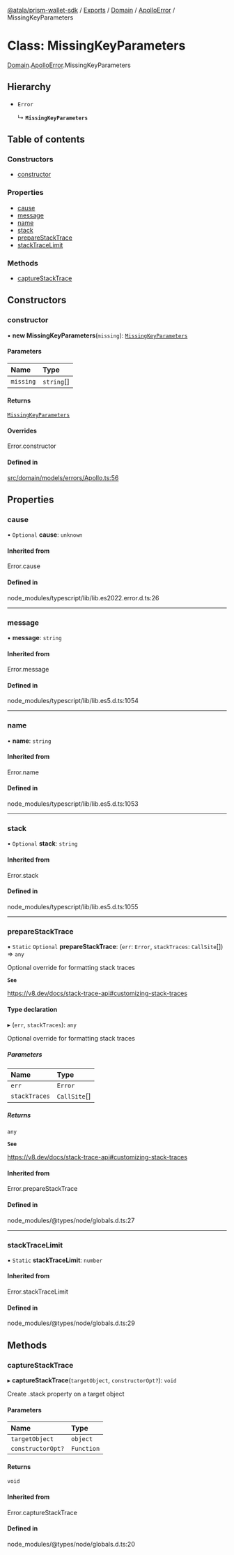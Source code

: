 [@atala/prism-wallet-sdk](../README.md) / [Exports](../modules.md) / [Domain](../modules/Domain.md) / [ApolloError](../modules/Domain.ApolloError.md) / MissingKeyParameters

# Class: MissingKeyParameters

[Domain](../modules/Domain.md).[ApolloError](../modules/Domain.ApolloError.md).MissingKeyParameters

## Hierarchy

- `Error`

  ↳ **`MissingKeyParameters`**

## Table of contents

### Constructors

- [constructor](Domain.ApolloError.MissingKeyParameters.md#constructor)

### Properties

- [cause](Domain.ApolloError.MissingKeyParameters.md#cause)
- [message](Domain.ApolloError.MissingKeyParameters.md#message)
- [name](Domain.ApolloError.MissingKeyParameters.md#name)
- [stack](Domain.ApolloError.MissingKeyParameters.md#stack)
- [prepareStackTrace](Domain.ApolloError.MissingKeyParameters.md#preparestacktrace)
- [stackTraceLimit](Domain.ApolloError.MissingKeyParameters.md#stacktracelimit)

### Methods

- [captureStackTrace](Domain.ApolloError.MissingKeyParameters.md#capturestacktrace)

## Constructors

### constructor

• **new MissingKeyParameters**(`missing`): [`MissingKeyParameters`](Domain.ApolloError.MissingKeyParameters.md)

#### Parameters

| Name | Type |
| :------ | :------ |
| `missing` | `string`[] |

#### Returns

[`MissingKeyParameters`](Domain.ApolloError.MissingKeyParameters.md)

#### Overrides

Error.constructor

#### Defined in

[src/domain/models/errors/Apollo.ts:56](https://github.com/input-output-hk/atala-prism-wallet-sdk-ts/blob/f8f2652/src/domain/models/errors/Apollo.ts#L56)

## Properties

### cause

• `Optional` **cause**: `unknown`

#### Inherited from

Error.cause

#### Defined in

node_modules/typescript/lib/lib.es2022.error.d.ts:26

___

### message

• **message**: `string`

#### Inherited from

Error.message

#### Defined in

node_modules/typescript/lib/lib.es5.d.ts:1054

___

### name

• **name**: `string`

#### Inherited from

Error.name

#### Defined in

node_modules/typescript/lib/lib.es5.d.ts:1053

___

### stack

• `Optional` **stack**: `string`

#### Inherited from

Error.stack

#### Defined in

node_modules/typescript/lib/lib.es5.d.ts:1055

___

### prepareStackTrace

▪ `Static` `Optional` **prepareStackTrace**: (`err`: `Error`, `stackTraces`: `CallSite`[]) => `any`

Optional override for formatting stack traces

**`See`**

https://v8.dev/docs/stack-trace-api#customizing-stack-traces

#### Type declaration

▸ (`err`, `stackTraces`): `any`

Optional override for formatting stack traces

##### Parameters

| Name | Type |
| :------ | :------ |
| `err` | `Error` |
| `stackTraces` | `CallSite`[] |

##### Returns

`any`

**`See`**

https://v8.dev/docs/stack-trace-api#customizing-stack-traces

#### Inherited from

Error.prepareStackTrace

#### Defined in

node_modules/@types/node/globals.d.ts:27

___

### stackTraceLimit

▪ `Static` **stackTraceLimit**: `number`

#### Inherited from

Error.stackTraceLimit

#### Defined in

node_modules/@types/node/globals.d.ts:29

## Methods

### captureStackTrace

▸ **captureStackTrace**(`targetObject`, `constructorOpt?`): `void`

Create .stack property on a target object

#### Parameters

| Name | Type |
| :------ | :------ |
| `targetObject` | `object` |
| `constructorOpt?` | `Function` |

#### Returns

`void`

#### Inherited from

Error.captureStackTrace

#### Defined in

node_modules/@types/node/globals.d.ts:20
